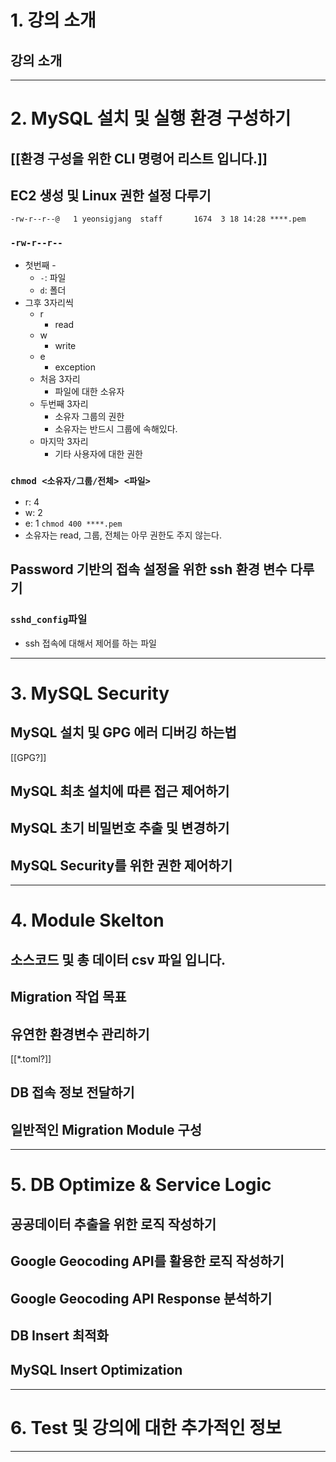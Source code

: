 # 1. 강의 소개
## 강의 소개

****
# 2. MySQL 설치 및 실행 환경 구성하기
## [[환경 구성을 위한 CLI 명령어 리스트 입니다.]]

## EC2 생성 및 Linux 권한 설정 다루기
`-rw-r--r--@   1 yeonsigjang  staff       1674  3 18 14:28 ****.pem`
### `-rw-r--r--`
- 첫번째 -
	- `-`: 파일
	- `d`: 폴더
- 그후 3자리씩
	- r
		- read
	- w
		- write
	- e
		- exception
	- 처음 3자리
		- 파일에 대한 소유자
	- 두번째 3자리
		- 소유자 그룹의 권한
		- 소유자는 반드시 그룹에 속해있다.
	- 마지막 3자리
		- 기타 사용자에 대한 권한
### `chmod <소유자/그룹/전체> <파일>`
- r: 4
- w: 2
- e: 1
`chmod 400 ****.pem`
- 소유자는 read, 그룹, 전체는 아무 권한도 주지 않는다.
## Password 기반의 접속 설정을 위한 ssh 환경 변수 다루기
### `sshd_config`파일
- ssh 접속에 대해서 제어를 하는 파일
****
# 3. MySQL Security
## MySQL 설치 및 GPG 에러 디버깅 하는법
[[GPG?]]
## MySQL 최초 설치에 따른 접근 제어하기
## MySQL 초기 비밀번호 추출 및 변경하기
## MySQL Security를 위한 권한 제어하기
****
# 4. Module Skelton
## 소스코드 및 총 데이터 csv 파일 입니다.
## Migration 작업 목표
## 유연한 환경변수 관리하기
[[*.toml?]]
## DB 접속 정보 전달하기
## 일반적인 Migration Module 구성
****
# 5. DB Optimize & Service Logic
## 공공데이터 추출을 위한 로직 작성하기
## Google Geocoding API를 활용한 로직 작성하기
## Google Geocoding API Response 분석하기
## DB Insert 최적화
## MySQL Insert Optimization

****
# 6. Test 및 강의에 대한 추가적인 정보

****